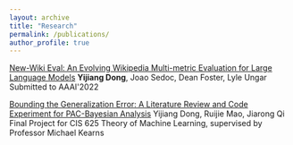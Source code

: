```yaml
---
layout: archive
title: "Research"
permalink: /publications/
author_profile: true
---
```


[New-Wiki Eval: An Evolving Wikipedia Multi-metric Evaluation for Large Language Models](http://riverdong.github.io/files/New_Wiki_Paper.pdf)
**Yijiang Dong**, Joao Sedoc, Dean Foster, Lyle Ungar
Submitted to AAAI'2022

[Bounding the Generalization Error: A Literature Review and Code Experiment for PAC-Bayesian Analysis](http://riverdong.github.io/files/Survey_PAC_Bayesian.pdf)
Yijiang Dong, Ruijie Mao, Jiarong Qi
Final Project for CIS 625 Theory of Machine Learning, supervised by Professor Michael Kearns
